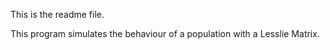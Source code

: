 This is the readme file.

This program simulates the behaviour of a population with a Lesslie Matrix.
